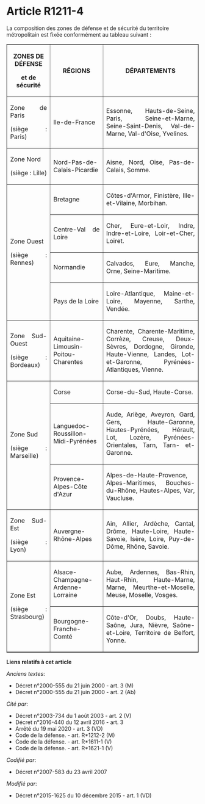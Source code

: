 # Article R1211-4

La composition des zones de défense et de sécurité du territoire métropolitain est fixée conformément au tableau suivant : 

<table border="1">
    <tbody>
      <tr>
        <th>

ZONES DE DÉFENSE 

et de sécurité 

</th>
        <th>

RÉGIONS 

</th>
        <th>

DÉPARTEMENTS 

</th>
      </tr>
      <tr>
        <td align="justify">

Zone de Paris 

(siège : Paris) 

</td>
        <td align="justify">

Ile-de-France 

</td>
        <td align="justify">

Essonne, Hauts-de-Seine, Paris, Seine-et-Marne, Seine-Saint-Denis, Val-de-Marne, Val-d'Oise, Yvelines. 

</td>
      </tr>
      <tr>
        <td align="justify">

Zone Nord 

(siège : Lille) 

</td>
        <td align="justify">

Nord-Pas-de-Calais-Picardie 

</td>
        <td align="justify">

Aisne, Nord, Oise, Pas-de-Calais, Somme. 

</td>
      </tr>
      <tr>
        <td align="justify" rowspan="4">

Zone Ouest 

(siège : Rennes) 

</td>
        <td align="justify">

Bretagne 

</td>
        <td align="justify">

Côtes-d'Armor, Finistère, Ille-et-Vilaine, Morbihan. 

</td>
      </tr>
      <tr>
        <td align="justify">

Centre-Val de Loire 

</td>
        <td align="justify">

Cher, Eure-et-Loir, Indre, Indre-et-Loire, Loir-et-Cher, Loiret. 

</td>
      </tr>
      <tr>
        <td align="justify">

Normandie 

</td>
        <td align="justify">

Calvados, Eure, Manche, Orne, Seine-Maritime. 

</td>
      </tr>
      <tr>
        <td align="justify">

Pays de la Loire 

</td>
        <td align="justify">

Loire-Atlantique, Maine-et-Loire, Mayenne, Sarthe, Vendée. 

</td>
      </tr>
      <tr>
        <td align="justify">

Zone Sud-Ouest 

(siège : Bordeaux) 

</td>
        <td align="justify">

Aquitaine-Limousin-Poitou-Charentes 

</td>
        <td align="justify">

Charente,  Charente-Maritime, Corrèze, Creuse, Deux-Sèvres, Dordogne, Gironde,  Haute-Vienne, Landes, Lot-et-Garonne,
Pyrénées-Atlantiques, Vienne. 

</td>
      </tr>
      <tr>
        <td align="justify" rowspan="3">

Zone Sud 

(siège : Marseille) 

</td>
        <td align="justify">

Corse 

</td>
        <td align="justify">

Corse-du-Sud, Haute-Corse. 

</td>
      </tr>
      <tr>
        <td align="justify">

Languedoc-Roussillon-Midi-Pyrénées 

</td>
        <td align="justify">

Aude,  Ariège, Aveyron, Gard, Gers, Haute-Garonne, Hautes-Pyrénées, Hérault,  Lot, Lozère, Pyrénées-Orientales, Tarn, Tarn-
et-Garonne. 

</td>
      </tr>
      <tr>
        <td align="justify">

Provence-Alpes-Côte d'Azur 

</td>
        <td align="justify">

Alpes-de-Haute-Provence, Alpes-Maritimes, Bouches-du-Rhône, Hautes-Alpes, Var, Vaucluse. 

</td>
      </tr>
      <tr>
        <td align="justify">

Zone Sud-Est 

(siège : Lyon) 

</td>
        <td align="justify">

Auvergne-Rhône-Alpes 

</td>
        <td align="justify">

Ain, Allier, Ardèche, Cantal, Drôme, Haute-Loire, Haute-Savoie, Isère, Loire, Puy-de-Dôme, Rhône, Savoie. 

</td>
      </tr>
      <tr>
        <td align="justify" rowspan="2">

Zone Est 

(siège : Strasbourg) 

</td>
        <td align="justify">

Alsace-Champagne-Ardenne-Lorraine 

</td>
        <td align="justify">

Aube, Ardennes, Bas-Rhin, Haut-Rhin, Haute-Marne, Marne, Meurthe-et-Moselle, Meuse, Moselle, Vosges. 

</td>
      </tr>
      <tr>
        <td align="justify">

Bourgogne-Franche-Comté 

</td>
        <td align="justify">

Côte-d'Or, Doubs, Haute-Saône, Jura, Nièvre, Saône-et-Loire, Territoire de Belfort, Yonne.</td>
      </tr>
    </tbody>
  </table>

**Liens relatifs à cet article**

_Anciens textes_:

  - Décret n°2000-555 du 21 juin 2000 - art. 3 (M)
  - Décret n°2000-555 du 21 juin 2000 - art. 2 (Ab)

_Cité par_:

  - Décret n°2003-734 du 1 août 2003 - art. 2 (V)
  - Décret n°2016-440 du 12 avril 2016 - art. 3
  - Arrêté du 19 mai 2020 - art. 3 (VD)
  - Code de la défense. - art. R*1212-2 (M)
  - Code de la défense. - art. R*1611-1 (V)
  - Code de la défense. - art. R*1621-1 (V)

_Codifié par_:

  - Décret n°2007-583 du 23 avril 2007

_Modifié par_:

  - Décret n°2015-1625 du 10 décembre 2015 - art. 1 (VD)
